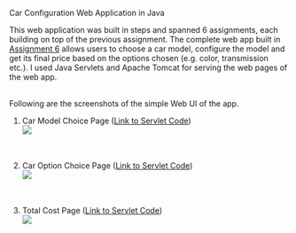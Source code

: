 Car Configuration Web Application in Java  

This web application was built in steps and spanned 6 assignments, each building on top of the previous assignment. The complete web app built in [Assignment 6](Assignment6) allows users to choose a car model, configure the model and get its final price based on the options chosen (e.g. color, transmission etc.). I used Java Servlets and Apache Tomcat for serving the web pages of the web app.  
<br>

Following are the screenshots of the simple Web UI of the app.  
1. Car Model Choice Page ([Link to Servlet Code](Assignment6/src/servletPackage/ModelChoiceServlet.java))  
![](https://user-images.githubusercontent.com/9449212/29497873-36a822a4-85a5-11e7-9449-05967e11cf90.png)
<br>

2. Car Option Choice Page ([Link to Servlet Code](Assignment6/src/servletPackage/CarChoiceServlet.java))  
![](https://user-images.githubusercontent.com/9449212/29497875-39915ec2-85a5-11e7-8e3a-3c5e4569bee3.png)
<br>

3. Total Cost Page ([Link to Servlet Code](Assignment6/src/servletPackage/TotalCostServlet.java))  
![](https://user-images.githubusercontent.com/9449212/29497876-3afa5778-85a5-11e7-85c4-c52062208429.png)